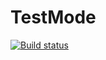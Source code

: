 # TestMode
[![Build status](https://ci.appveyor.com/api/projects/status/8u98d3o16cdj4r2p?svg=true)](https://ci.appveyor.com/project/Berger097/testmode)
